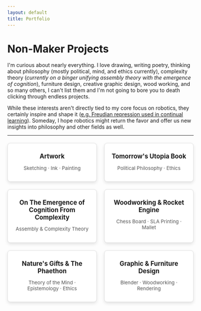 ```yaml
---
layout: default
title: Portfolio
---
```


# Non-Maker Projects

I'm curious about nearly everything. I love drawing, writing poetry, thinking about philosophy (mostly political, mind, and ethics currently), complexity theory (*currently on a binger unifying assembly theory with the emergence of cognition*), furniture design, creative graphic design, wood working, and so many others, I can't list them and I'm not going to bore you to death clicking through endless projects.

While these interests aren't directly tied to my core focus on robotics, they certainly inspire and shape it ([e.g. Freudian repression used in continual learning](https://portfolio.colebjohnson.com/research#real-time-balancing-of-stability-and-plasticity-in-continual-learning-applied-to-adaptive-speed-estimation-controllers-for-lower-limb-prostheses)). Someday, I hope robotics might return the favor and offer us new insights into philosophy and other fields as well.

---

<div class="portfolio-grid">
  <!-- Project 0 -->
  <div class="portfolio-card" onclick="toggleModal('modal0')">
    <h2>Artwork</h2>
    <p>Sketching &middot; Ink &middot; Painting</p>
  </div>
  
  <!-- Project 1 -->
  <div class="portfolio-card" onclick="toggleModal('modal1')">
    <h2>Tomorrow's Utopia Book</h2>
    <p>Political Philosophy &middot; Ethics</p>
  </div>

  <!-- Project 2 -->
  <div class="portfolio-card" onclick="toggleModal('modal2')">
    <h2>On The Emergence of Cognition From Complexity</h2>
    <p>Assembly & Complexity Theory</p>
  </div>

  <!-- Project 3 -->
  <div class="portfolio-card" onclick="toggleModal('modal2.5')">
    <h2>Woodworking & Rocket Engine</h2>
    <p>Chess Board &middot; SLA Printing &middot; Mallet</p>
  </div>

  <!-- Project 4 -->
  <div class="portfolio-card" onclick="toggleModal('modal3.5')">
    <h2>Nature's Gifts & The Phaethon</h2>
    <p>Theory of the Mind &middot; Epistemology &middot; Ethics</p>
  </div>

  <!-- Project 4 -->
  <div class="portfolio-card" onclick="toggleModal('modal4')">
    <h2>Graphic & Furniture Design</h2>
    <p>Blender &middot; Woodworking &middot; Rendering</p>
  </div>

<!-- Modals -->
<div id="modal0" class="modal">
  <div class="modal-content">
    <button class="close-btn" onclick="toggleModal('modal0')">&times;</button>
    <h2>Artwork</h2>
    <p> In Process of Scanning All of Them (there're a lot). Page Coming Soon!</p>
  </div>
</div>

<div id="modal1" class="modal">
  <div class="modal-content">
    <button class="close-btn" onclick="toggleModal('modal1')">&times;</button>
    <h2>Tomorrow's Utopia: How Decentralization and Artificial Intelligence Can Bring an End to the Cycle of Ideological Tribalism</h2>
    <div class="two-column">
      <div class="text-column">
        <p>This is my high school attempt at postulating of a redesign of social structure. <a href="https://www.amazon.com/Tomorrows-Utopia-Decentralization-Intelligence-Ideological/dp/107461772X" target="_blank">See it here</a><br><br>
        <strong>Thesis</strong>: Of humans’ most influential evolutionary traits, we are hurt most by our need for other cultures and groups to be villainized in order to achieve coexistence. Our current conception of government as a centralized ruling body only enforces this as every government must appeal to its constituents in the short-term, thus exacerbating already present dispositions. However, along with the imminent development of human-level artificial intelligence, a different social structure emerges: a decentralized government. Increasing liberties, power of voice, accountability, efficiency, etc., of constituents and the state, the dissemination of the responsibilities of government has the potential to bring an end to the cycle of ideological tribalism in the future. Taking a philosophical, yet pragmatic approach, this book attempts to lay the foundations for how society must evolve in order to avoid the impending dystopia that humanity has created for itself and now faces.</p>
      </div>
      <div class="image-column">
        <img src="images/cover.png" alt="body Render" loading="lazy">
      </div>
    </div>
  </div>
</div>

<div id="modal2" class="modal">
  <div class="modal-content">
    <button class="close-btn" onclick="toggleModal('modal2')">&times;</button>
    <h2>On The Emergence of Cognition from Complexity</h2>
    <div>
      <h3>This project is ongoing, hoping to wrap up by December into a nice paper!</h3>
      <h3>Description</h3>
      <p>This paper explores how cognition emerges from the complexity inherent in biological and physical systems, examining theories that explain life’s resistance to entropy and its assembly through unique selection mechanisms. It builds on Schrödinger’s view of life as an entropy-fighting system and Assembly Theory’s focus on complexity arising from selection, asserting that real-world complexity results from the integration of both views.</p>
      <h3>Main Concepts</h3>
      <ul>
        <li><strong>Life and Entropy</strong>: Schrödinger’s theory posits that life defies entropy through energy consumption to maintain order, while Assembly Theory suggests life’s complexity arises via selection mechanisms that cannot occur randomly. By unifying these ideas, the paper explains how hierarchical selection processes contribute to dynamic complexity in biological systems.</li>
        <li><strong>Phase Transitions in Complexity</strong>: Complexity grows explosively during phase transitions, where systems discover new energy channels that support increasingly complex structures. These transitions, as theorized by Kauffman, allow systems to evolve from simpler states to intricate self-replicating structures, setting the stage for the emergence of cognition.</li>
        <li><strong>Cognition as a Phase Transition</strong>: Cognition is proposed as a unique phase transition that builds on prior evolutionary stages, such as stellar and biological evolution. This transition involves new 'units' of information processing—ideas—that operate under selection pressures, forming cognitive systems that optimize between stability and adaptability.</li>
      </ul>
      <h3>Theoretical Extension</h3>
      <p>The paper critiques Assembly Theory, arguing it lacks a mechanism for handling the unique cost and complexity of cognitive processes. It introduces an extension, "Extended Assembly Theory," to account for temporal costs, compression dynamics, and a contextual density threshold, enhancing the framework to better describe cognition and abstract thought.</p>
      <h3>Where This Research Leads</h3>
      <p>This framework’s implications are far-reaching, potentially explaining the emergence of consciousness, cultural evolution, and even digital information networks. The paper concludes by contextualizing cognition and complexity within a cosmological framework, suggesting that these processes mirror larger negentropic patterns in the universe.</p>
    </div>
  </div>
</div>

<div id="modal2.5" class="modal">
  <div class="modal-content">
    <button class="close-btn" onclick="toggleModal('modal2.5')">&times;</button>
    <h2>Rocket Engine</h2>
    <div class="three-image-row">
      <img src="images/motor3.png" alt="Image 1" loading="lazy">
      <img src="images/motor1.png" alt="Image 2" loading="lazy">
      <img src="images/motor2.png" alt="Image 3" loading="lazy">
    </div>
    <h2>Chess Board</h2>
    <div class="medium-image-row">
      <img src="images/chessrender1.png" alt="Image 1" loading="lazy">
      <img src="images/chessrender2.png" alt="Image 2" loading="lazy">
    </div>
    <div class="three-image-row">
      <img src="images/chesstiles1.png" alt="Image 1" loading="lazy">
      <img src="images/chesstiles2.png" alt="Image 2" loading="lazy">
      <img src="images/chessbase.png" alt="Image 3" loading="lazy">
    </div>
    <div class="medium-image-row">
      <img src="images/chesscorner.png" alt="Image 1" loading="lazy">
      <img src="images/chesswithdrawers.png" alt="Image 2" loading="lazy">
    </div>
    <div class="three-image-row">
      <img src="images/chessfinal1.png" alt="Image 1" loading="lazy">
      <img src="images/chessfinal2.png" alt="Image 2" loading="lazy">
      <img src="images/chessboard2.png" alt="Image 3" loading="lazy">
    </div>
    <h2>Boxes, Mallet, etc.</h2>
    <div class="medium-image-row">
      <img src="images/box2.png" alt="Image 1" loading="lazy">
      <img src="images/box1.png" alt="Image 2" loading="lazy">
    </div>
    <div class="three-image-row">
      <img src="images/mountains.png" alt="Image 1" loading="lazy">
      <img src="images/stand.png" alt="Image 2" loading="lazy">
      <img src="images/mallet.png" alt="Image 3" loading="lazy">
    </div>
  </div>
</div>

<div id="modal3.5" class="modal">
  <div class="modal-content">
    <button class="close-btn" onclick="toggleModal('modal3.5')">&times;</button>
    <h2>Nature's Gifts</h2>
    <div class="two-column">
      <div class="text-column">
        <p>I was curious about how nature itself grows epistemological constraints over our existence, so I wrote a poem about the most abstracted cases of these bonds. It's not an actual poem by structure, but that's the closest term I could call it. <a href="images/naturesgifts.pdf" target="_blank">Read it here</a>.</p>
        <h2>The Phaethon</h2>
        <p>This is a mythic journey through humanity’s evolution from primitive survival to complex societies marked by cycles of power and collapse. Initially, humanity emerges from its primitive state, empowered by divine gifts, but soon descends into internal conflict, enslaving and subjugating one another. This conflict gives rise to a hierarchical structure, eventually culminating in the birth of a republic based on freedom and self-rule. As society advances technologically, ideological divides deepen; some embrace artificial intelligence for governance and social equality, while others resist, leading to intense societal rifts. The resulting "moral war" forces both factions to confront the consequences of their dependence on AI and the ethical implications of altering human consciousness. In the end, disillusioned and weary, humanity returns to a simpler, almost primal existence, setting the stage for the cycle of societal rise and fall to begin anew.<br><br> It was one of my first writings and I'm quite fond of it, although it's very roughly written. <a href="images/phaethon.pdf" target="_blank">Read it here</a>.</p>
      </div>
      <div class="image-column">
        <img src="images/naturesgifts.png" alt="Leather Script" loading="lazy">
      </div>
    </div>
  </div>
</div>

<div id="modal4" class="modal">
  <div class="modal-content">
    <button class="close-btn" onclick="toggleModal('modal4')">&times;</button>
    <h2>Blender Projects</h2>
    <div class="three-image-row">
      <img src="images/Initial.png" alt="Image 1" loading="lazy">
      <img src="images/Half.png" alt="Image 2" loading="lazy">
      <img src="images/Final.png" alt="Image 3" loading="lazy">
    </div>
    <div class="centered-image">
      <img src="images/LivingRoom.png" alt="Image 2" loading="lazy">
    </div>
    <div class="medium-image-row">
      <img src="images/LampPost.png" alt="Image 1" loading="lazy">
      <img src="images/Portal.png" alt="Image 3" loading="lazy">
    </div>
    <h2>Furniture Designs</h2>
    <div class="three-image-row">
      <img src="images/table1.png" alt="Image 1" loading="lazy">
      <img src="images/table2.png" alt="Image 2" loading="lazy">
      <img src="images/table3.png" alt="Image 3" loading="lazy">
    </div>
    <div class="three-image-row">
      <img src="images/chair1.png" alt="Image 1" loading="lazy">
      <img src="images/chair3.png" alt="Image 2" loading="lazy">
      <img src="images/chair4.png" alt="Image 3" loading="lazy">
    </div>
    <div class="three-image-row">
      <img src="images/drawer7.png" alt="Image 1" loading="lazy">
      <img src="images/drawer9.png" alt="Image 2" loading="lazy">
      <img src="images/drawer10.png" alt="Image 3" loading="lazy">
    </div>
  </div>
</div>


<!-------------------------------------------- JS & Stylings -------------------------------------------->

<!-- JavaScript for Modal Toggle -->
<script>
  function toggleModal(modalId) {
    const modal = document.getElementById(modalId);
    if (modal) {
      const isVisible = modal.classList.contains("show-modal");
      modal.classList.toggle("show-modal", !isVisible);
      document.body.classList.toggle("modal-open", !isVisible);
    }
  }

  // Close modal when clicking outside of it
  window.addEventListener('click', function(event) {
    const modals = document.querySelectorAll('.modal');
    modals.forEach((modal) => {
      if (event.target === modal) {
        modal.classList.remove("show-modal");
        document.body.classList.remove("modal-open");
      }
    });
  });
</script>

<!-- CSS for the modal and portfolio grid -->
<!-- CSS for the modal and portfolio grid with fade-in/out effect and adjusted text sizes -->
<style>
/* Portfolio Grid */
.three-image-row {
    display: flex;
    justify-content: space-between;
    gap: 10px;
    margin-bottom: 20px;
}

.three-image-row img {
    width: 32%; /* Adjust each image to take up about a third of the container width */
    height: auto;
    max-width: 32%; /* Prevent the image from exceeding its container */
    border-radius: 4px;
    object-fit: contain;
    
}

  .centered-image {
    display: block;           /* Makes image act like a block-level element */
    margin: 0 auto;           /* Centers the image horizontally */
    width: 50%;               /* Sets image width to 50% of its container */
    max-width: 50%;          /* Ensures image does not exceed container width */
    height: auto;             /* Maintains the aspect ratio */
}

/* Modal Content Styling */
.modal-content {
    background-color: #fff;
    border-radius: 8px;
    padding: 20px;
    width: 80vw;
    height: auto;
    position: relative;
    text-align: left;
    overflow-y: auto;
    max-height: 80vh;
    box-sizing: border-box;
}

/* Two-Column Layout for First Section */
.two-column {
    display: grid;
    grid-template-columns: 1fr 1fr; /* Two equal-width columns */
    gap: 20px;
    margin-bottom: 20px;
}

.text-column {
    /* No additional alignment styling needed */
}

.image-column img {
    width: 100%; /* Make the image take up full width of the column */
    height: auto;
    border-radius: 4px;
}

/* Image Row Styling for other sections */
.image-row {
    display: flex;
    justify-content: space-between;
    gap: 10px;
    margin-bottom: 20px;
}

.image-row img {
    width: 48%;
    height: auto;
    border-radius: 4px;
}

.small-image-row {
    display: flex;
    justify-content: space-around;
    align-items: flex-start; /* Align images to the top of the row */
    gap: 10px;
    margin-bottom: 20px;
}

.small-image-row img {
    width: 48%; /* Scale these images to 48% of the container width */
    max-width: 20%; /* Prevent the image from exceeding its container */
    height: auto; /* Maintain aspect ratio */
    border-radius: 4px;
    object-fit: contain; /* Ensures aspect ratio is maintained without stretching */
}

.medium-image-row {
    display: flex;
    justify-content: center; /* Center the group horizontally */
    align-items: center; /* Center images of different heights vertically */
    gap: 10px;
    margin-bottom: 20px;
}

.medium-image-row img {
    width: 48%; /* Scale these images to 48% of the container width */
    max-width: 50%; /* Prevent the image from exceeding its container */
    height: auto; /* Maintain aspect ratio */
    border-radius: 4px;
    object-fit: contain; /* Ensures aspect ratio is maintained without stretching */
}


  /* Portfolio Grid */
  .portfolio-grid {
    display: grid;
    grid-template-columns: repeat(2, 1fr);
    gap: 20px;
    max-width: 100%;
    margin-top: 20px;
  }

  .portfolio-card {
    background-color: #ffffff;
    border: 1px solid #ddd;
    border-radius: 8px;
    box-shadow: 0 4px 8px rgba(0, 0, 0, 0.1);
    padding: 15px;
    text-align: center;
    transition: transform 0.2s;
    cursor: pointer;
    width: auto;
  }

  .portfolio-card:hover {
    transform: translateY(-5px);
  }

  .portfolio-card img {
    width: 100%;
    height: auto;
    border-radius: 4px;
    margin-bottom: 10px;
  }

  .portfolio-card h2 {
    font-size: 1.2em; /* Original font size for project titles */
    margin: 10px 0;
  }

  .portfolio-card p {
    font-size: 0.95em; /* Original font size for project descriptions */
    color: #555;
  }

  /* Modal Styles */
  .modal {
    display: flex;
    justify-content: center;
    align-items: center;
    position: fixed;
    top: 0;
    left: 0;
    width: 100vw;
    height: 100vh;
    background-color: rgba(0, 0, 0, 0.8);
    opacity: 0;
    visibility: hidden;
    transition: opacity 0.3s ease, visibility 0.3s ease;
    z-index: 1000;
  }

  .show-modal {
    opacity: 1;
    visibility: visible;
  }

  .show-modal .modal-content {
    transform: scale(1);
  }

  .modal-content img {
    width: 100%;
    height: auto;
    border-radius: 4px;
    margin-top: 10px;
  }

  .modal-content h2 {
    margin-top: 0;
  }

  .close-btn {
    position: absolute;
    top: 10px;
    right: 15px;
    font-size: 28px;
    color: #333;
    background: none;
    border: none;
    cursor: pointer;
    z-index: 10;
  }

  .modal-open {
    overflow: hidden;
  }
</style>

